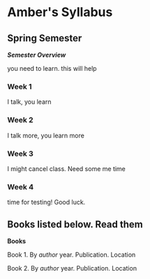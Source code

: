 # Amber's Syllabus
## Spring Semester


***Semester Overview***

you need to learn. this will help

### Week 1

I talk, you learn

### Week 2

I talk more, you learn more

### Week 3

I might cancel class. Need some me time

### Week 4 
 time for testing! Good luck.

## Books listed below. Read them

**Books**

Book 1. By *author* year. Publication. Location

Book 2. By *author* year. Publication. Location